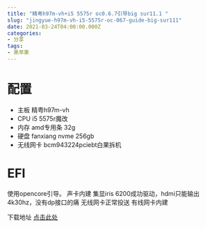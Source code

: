 ```yaml
---
title: "精粤h97m-vh+i5 5575r oc0.6.7引导big sur11.1 "
slug: "jingyue-h97m-vh-i5-5575r-oc-067-guide-big-sur111"
date: 2021-03-24T04:00:00.000Z
categories:
- 分享
tags:
- 黑苹果
---
```


# 配置
- 主板 精粤h97m-vh
- CPU i5 5575r魔改
- 内存 amd专用条 32g
- 硬盘 fanxiang nvme 256gb
- 无线网卡 bcm943224pciebt白果拆机

# EFI

使用opencore引导。
声卡内建
集显iris 6200成功驱动，hdmi只能输出4k30hz，没有dp接口的痛
无线网卡正常投送
有线网卡内建

下载地址
[点击此处](https://huawei-1251893119.cos.ap-guangzhou.myqcloud.com/EFI.zip)
